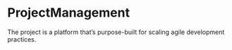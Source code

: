 # ProjectManagement
The project is a platform that’s purpose-built for scaling agile development practices.
